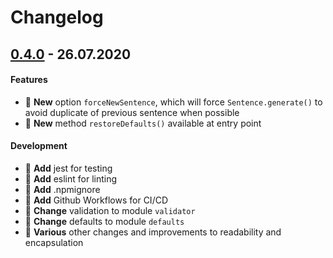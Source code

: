 # Changelog

## [0.4.0](../../tree/v0.4.0) - 26.07.2020
#### Features
* :tada: **New** option `forceNewSentence`, which will force `Sentence.generate()` to avoid duplicate of previous sentence when possible
* :tada: **New** method `restoreDefaults()` available at entry point
#### Development
* :nut_and_bolt: **Add** jest for testing
* :nut_and_bolt: **Add** eslint for linting
* :nut_and_bolt: **Add** .npmignore
* :nut_and_bolt: **Add** Github Workflows for CI/CD
* :nut_and_bolt: **Change** validation to module `validator`
* :nut_and_bolt: **Change** defaults to module `defaults`
* :nut_and_bolt: **Various** other changes and improvements to readability and encapsulation

